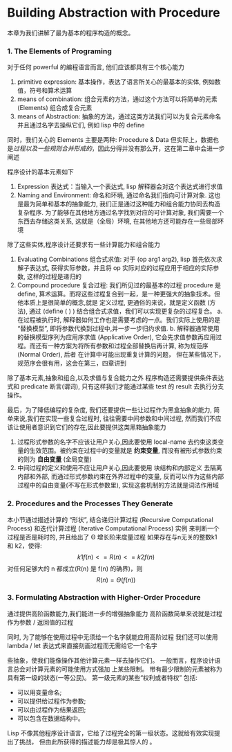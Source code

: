 # Building Abstraction with Procedure

本章为我们讲解了最为基本的程序构造的概念。

### 1. The Elements of Programing
对于任何 powerful 的编程语言而言, 他们应该都具有三个核心能力
1. primitive expression: 基本操作，表达了语言所关心的最基本的实体, 例如数值，符号和算术运算
2. means of combination: 组合元素的方法，通过这个方法可以将简单的元素 (Elements) 组合成复合元素
3. means of Abstraction: 抽象的方法，通过这类方法我们可以为复合元素命名并且通过名字去操纵它们, 例如 lisp 中的 define

同时，我们关心的 Elements 主要是两种: Procedure & Data
但实际上，数据也是*过程以及一些规则合并形成的*，因此分得并没有那么开，这在第二章中会进一步阐述

程序设计的基本元素如下
1. Expression 表达式：当输入一个表达式, lisp 解释器会对这个表达式进行求值
2. Naming and Environment: 命名和环境, 通过命名我们指向可计算对象. 这也是最为简单和基本的抽象能力, 我们正是通过这种能力和组合能力协同去构造复杂程序. 
   为了能够在其他地方通过名字找到对应的可计算对象, 我们需要一个东西去存储这类关系, 这就是（全局）环境, 在其他地方还可能存在一些局部环境

除了这些实体,程序设计还要求有一些计算能力和组合能力
1. Evaluating Combinations 组合式求值: 对于 (op arg1 arg2), lisp 首先依次求解子表达式, 获得实际参数，并且将 op 实际对应的过程应用于相应的实际参数, 这样的过程是递归的
2. Compound procedure 复合过程: 我们所见过的最基本的过程 procedure 是 define, 算术运算。而将这些过程复合到一起，是一种更强大的抽象技术。但他本质上是很简单的概念,就是
   定义过程, 更通俗的来说，就是定义函数 (方法), 通过 (define (<name> <formal params>) <body>) 结合组合式求值，我们可以实现更复杂的过程复合。
   a. 在过程被执行时, 解释器如何工作也是需要考虑的一点。我们实际上使用的是 “替换模型”, 即将参数代换到过程中,并一步一步归约求值.
   b. 解释器通常使用的替换模型序列为应用序求值 (Applicative Order), 它会先求值参数再应用过程。而还有一种方案为将所有参数和过程全部替换后再计算, 称为规范序 (Normal Order), 后者
   在计算中可能出现重复计算的问题， 但在某些情况下，规范序会很有用，这会在第三，四章讲到

除了基本元素,抽象和组合,以及求值与复合能力之外
程序构造还需要提供条件表达式和 predicate 断言(谓词), 只有这样我们才能通过某些 test 的 result 去执行分支操作。

最后，为了降低编程的复杂度, 我们还要提供一些让过程作为黑盒抽象的能力,
简单来说,我们在实现一些复合过程时, 往往需要中间参数和中间过程, 然而我们不应该让使用者意识到它们的存在,因此要提供这类黑箱抽象能力
1. 过程形式参数的名字不应该让用户关心,因此要使用 local-name 去约束这类变量的生效范围。被约束在过程中的变量就是 **约束变量**, 而没有被形式参数约束的则为 **自由变量** (全局变量)
2. 中间过程的定义和使用不应让用户关心,因此要使用 块结构和内部定义 去隔离内部和外部, 而通过形式参数约束在外界过程中的变量, 
   反而可以作为这些内部过程中的自由变量(不写在形式参数里), 实现这套机制的方法就是词法作用域


### 2. Procedures and the Processes They Generate
本小节通过描述计算的 “形状”,  结合递归计算过程 (Recursive Computational Process) 和迭代计算过程 (Iterative Computational Process) 实例
来判断一个过程是否是耗时的, 并且给出了 ϴ 增长阶来度量过程
如果存在与n无关的整数k1 和 k2，使得:
$$
k1f(n) <= R(n) <= k2f(n) 
$$
对任何足够大的 n 都成立(R(n) 是 f(n) 的确界)，则 
$$
R(n)=ϴ(f(n))
$$


### 3. Formulating Abstraction with Higher-Order Procedure
通过提供高阶函数能力,我们能进一步的增强抽象能力
高阶函数简单来说就是过程作为参数 / 返回值的过程

同时, 为了能够在使用过程中无须给一个名字就能应用高阶过程
我们还可以使用 lambda / let 表达式来直接刻画过程而无需给它一个名字

些抽象，使我们能像操作其他计算元素一样去操作它们。 一般而言，程序设计语言总会对计算元素的可能使用方式强加 上某些限制。
带有最少限制的元素被称为具有第一级的狀态(一等公民)。
第一级元素的某些“权利或者特权” 包括:

- 可以用变量命名;
- 可以提供给过程作为参数;
- 可以由过程作为结果返回;
- 可以包含在数据结构中。

Lisp 不像其他程序设计语言，它给了过程完全的第一级状态。这就给有效实现提出了挑战， 但由此所获得的描述能力却是极其惊人的 。


